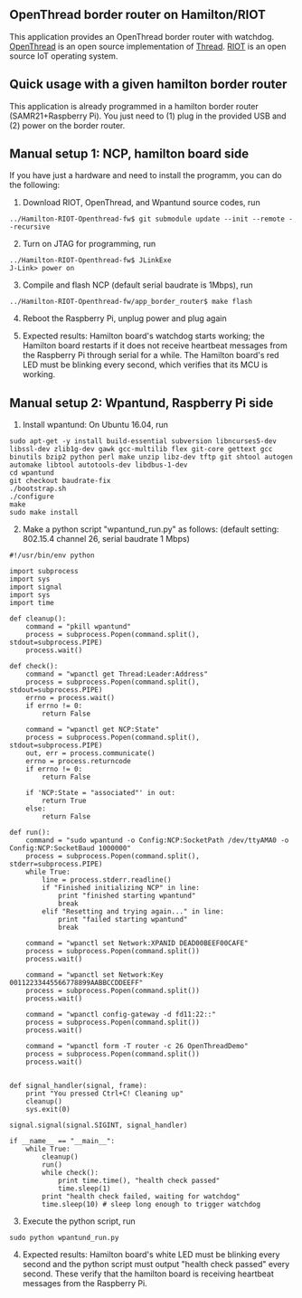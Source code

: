 ## OpenThread border router on Hamilton/RIOT

This application provides an OpenThread border router with watchdog. [OpenThread](https://github.com/openthread/openthread) is an open source implementation of [Thread](https://threadgroup.org/). [RIOT](https://github.com/RIOT-OS/RIOT) is an open source IoT operating system.

## Quick usage with a given hamilton border router

This application is already programmed in a hamilton border router (SAMR21+Raspberry Pi). You just need to (1) plug in the provided USB and (2) power on the border router. 

## Manual setup 1: NCP, hamilton board side

If you have just a hardware and need to install the programm, you can do the following:
1. Download RIOT, OpenThread, and Wpantund source codes, run
```
../Hamilton-RIOT-Openthread-fw$ git submodule update --init --remote --recursive
```

2. Turn on JTAG for programming, run
```
../Hamilton-RIOT-Openthread-fw$ JLinkExe
J-Link> power on
```

3. Compile and flash NCP (default serial baudrate is 1Mbps), run
```
../Hamilton-RIOT-Openthread-fw/app_border_router$ make flash
```

4. Reboot the Raspberry Pi, unplug power and plug again

5. Expected results: Hamilton board's watchdog starts working; the Hamilton board restarts if it does not receive heartbeat messages from the Raspberry Pi through serial for a while. The Hamilton board's red LED must be blinking every second, which verifies that its MCU is working.

## Manual setup 2: Wpantund, Raspberry Pi side

1. Install wpantund: On Ubuntu 16.04, run
```
sudo apt-get -y install build-essential subversion libncurses5-dev libssl-dev zlib1g-dev gawk gcc-multilib flex git-core gettext gcc binutils bzip2 python perl make unzip libz-dev tftp git shtool autogen automake libtool autotools-dev libdbus-1-dev
cd wpantund
git checkout baudrate-fix
./bootstrap.sh
./configure
make
sudo make install
```

2. Make a python script "wpantund_run.py" as follows:
   (default setting: 802.15.4 channel 26, serial baudrate 1 Mbps)
```
#!/usr/bin/env python

import subprocess
import sys
import signal
import sys
import time

def cleanup():
    command = "pkill wpantund"
    process = subprocess.Popen(command.split(), stdout=subprocess.PIPE)
    process.wait()

def check():
    command = "wpanctl get Thread:Leader:Address"
    process = subprocess.Popen(command.split(), stdout=subprocess.PIPE)
    errno = process.wait()
    if errno != 0:
        return False

    command = "wpanctl get NCP:State"
    process = subprocess.Popen(command.split(), stdout=subprocess.PIPE)
    out, err = process.communicate()
    errno = process.returncode
    if errno != 0:
        return False

    if 'NCP:State = "associated"' in out:
        return True
    else:
        return False

def run():
    command = "sudo wpantund -o Config:NCP:SocketPath /dev/ttyAMA0 -o Config:NCP:SocketBaud 1000000"
    process = subprocess.Popen(command.split(), stderr=subprocess.PIPE)
    while True:
        line = process.stderr.readline()
        if "Finished initializing NCP" in line:
            print "finished starting wpantund"
            break
        elif "Resetting and trying again..." in line:
            print "failed starting wpantund"
            break

    command = "wpanctl set Network:XPANID DEAD00BEEF00CAFE"
    process = subprocess.Popen(command.split())
    process.wait()

    command = "wpanctl set Network:Key 00112233445566778899AABBCCDDEEFF"
    process = subprocess.Popen(command.split())
    process.wait()

    command = "wpanctl config-gateway -d fd11:22::"
    process = subprocess.Popen(command.split())
    process.wait()

    command = "wpanctl form -T router -c 26 OpenThreadDemo"
    process = subprocess.Popen(command.split())
    process.wait()


def signal_handler(signal, frame):
    print "You pressed Ctrl+C! Cleaning up"
    cleanup()
    sys.exit(0)

signal.signal(signal.SIGINT, signal_handler)

if __name__ == "__main__":
    while True:
        cleanup()
        run()
        while check():
            print time.time(), "health check passed"
            time.sleep(1)
        print "health check failed, waiting for watchdog"
        time.sleep(10) # sleep long enough to trigger watchdog
```

3. Execute the python script, run 
```
sudo python wpantund_run.py
```

4. Expected results: Hamilton board's white LED must be blinking every second and the python script must output "health check passed" every second. These verify that the hamilton board is receiving heartbeat messages from the Raspberry Pi.

